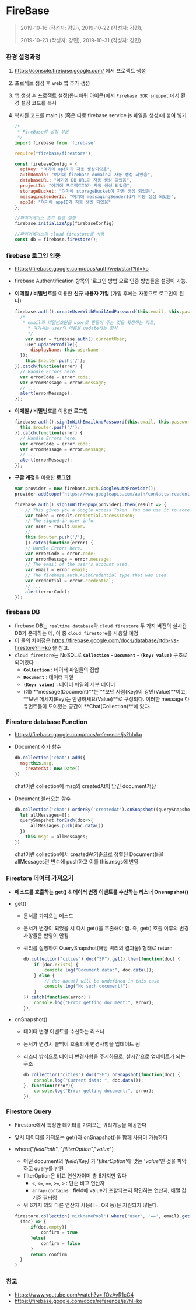 # FireBase

> 2019-10-16 (작성자: 강민), 2019-10-22 (작성자: 강민), 
>
> 2019-10-23 (작성자: 강민), 2019-10-31 (작성자: 강민)

### 환경 설정과정

1. https://console.firebase.google.com/ 에서 프로젝트 생성

2. 프로젝트 생성 후 web 앱 추가 생성

3. 앱 생성 후 프로젝트 설정(톱니바퀴 아이콘)에서 `Firebase SDK snippet` 에서 환경 설정 코드를 복사

4. 복사된 코드를 main.js (혹은 따로 firebase service js 파일을 생성)에 붙여 넣기

   ```javascript
   /*
    * FireBase의 설정 부분
    */
   import firebase from 'firebase'
   
   require("firebase/firestore");
   
   const firebaseConfig = {
     apiKey: "여기에 api키가 자동 생성되있음",
     authDomain: "여기에 firebase domain이 자동 생성 되있음",
     databaseURL: "여기에 DB URL이 자동 생성 되있음",
     projectId: "여기에 프로젝트ID가 자동 생성 되있음",
     storageBucket: "여기에 storageBucket이 자동 생성 되있음",
     messagingSenderId: "여기에 messagingSenderId가 자동 생성 되있음",
     appId: "여기에 appID가 자동 생성 되있음"
   };
   
   //파이어베이스 초기 환경 설정
   firebase.initializeApp(firebaseConfig)
   
   //파이어베이스의 cloud firestore를 사용
   const db = firebase.firestore();
   
   ```




### firebase 로그인 인증

- https://firebase.google.com/docs/auth/web/start?hl=ko 

- firebase Authentification 항목의 '로그인 방법'으로 인증 방법들을 설정이 가능.

- **이메일 / 비밀번호**를 이용한 **신규 사용자 가입** (가입 후에는 자동으로 로그인이 된다)

  ```javascript
  firebase.auth().createUserWithEmailAndPassword(this.email, this.password).then(()=>{
  	/*
  	 * email과 비밀번호만을 user로 만들어 주는 것을 확장하는 파트,
       * 여기서는 user의 이름을 update하는 형식
       */
      var user = firebase.auth().currentUser;
      user.updateProfile({
  		displayName: this.userName
  	});
      this.$router.push('/');
  }).catch(function(error) {
  	// Handle Errors here.
  	var errorCode = error.code;
  	var errorMessage = error.message;
  	// ...
  	alert(errorMessage);
  });
  ```

- **이메일 / 비밀번호**를 이용한 **로그인**

  ```javascript
  firebase.auth().signInWithEmailAndPassword(this.email, this.password).then(()=>{
  	this.$router.push('/');
  }).catch(function(error) {
  	// Handle Errors here.
  	var errorCode = error.code;
  	var errorMessage = error.message;
  	// ...
  	alert(errorMessage);
  });
  ```

- **구글 계정**을 이용한 **로그인**

  ```javascript
  var provider = new firebase.auth.GoogleAuthProvider();
  provider.addScope('https://www.googleapis.com/auth/contacts.readonly');
  
  firebase.auth().signInWithPopup(provider).then(result => {
      // This gives you a Google Access Token. You can use it to access the Google API.
      var token = result.credential.accessToken;
      // The signed-in user info.
      var user = result.user;
      //        
      this.$router.push('/');
      }).catch(function(error) {
      // Handle Errors here.
      var errorCode = error.code;
      var errorMessage = error.message;
      // The email of the user's account used.
      var email = error.email;
      // The firebase.auth.AuthCredential type that was used.
      var credential = error.credential;
      // ...
      alert(errorCode);
  });
  ```



### firebase DB

- firebase DB는 `realtime database`와 `cloud firestore` 두 가지 버전의 실시간 DB가 존재하는 데, 이 중  `cloud firestore`를 사용할 예정
- 이 둘의 차이점은  https://firebase.google.com/docs/database/rtdb-vs-firestore?hl=ko 을 참고.
- `cloud firestore`는 NoSQL로 **`Collection`** - **`Document`** - **`(key: value)`** 구조로 되어있다
  - **`Collection`** : 데이터 파일들의 집합 
  - **`Document`** : 데이터 파일
  - **`(Key: value)`** :  데이터 파일의 세부 데이터
  - (예) **message(Document)**는 **보낸 사람(Key)이 강민(Value)**이고, **보낸 메세지(Key)는 안녕하세요(Value)**로 구성되다. 이러한 message 다큐먼트들이 모여있는 공간이 **Chat(Collection)**에 있다.



### Firestore database Function

- https://firebase.google.com/docs/reference/js?hl=ko 

- Document 추가 함수

  ```javascript
  db.collection('chat').add({
  	msg:this.msg,
      createdAt: new Date()
  })
  ```

  chat이란 collection에 msg와 createdAt이 담긴 document저장

- Document 불러오는 함수

  ```javascript
  db.collection('chat').orderBy('createdAt').onSnapshot((querySnapshot)=>{
  	let allMessages=[];
  	querySnapshot.forEach(doc=>{
  		allMessages.push(doc.data())
  	})
      this.msgs = allMessages;
  })
  ```

  chat이란 collection에서 createdAt기준으로 정렬된 Document들을 allMessages란 변수에 push하고 이를 this.msgs에 반영



### Firestore 데이터 가져오기

- **메소드를 호출하는 get()** & **데이터 변경 이벤트를 수신하는 리스너 Onsnapshot()**

- get()

  - 문서를 가져오는 메소드

  - 문서가 변경이 되었을 시 다시 get()을 호출해야 함. 즉, get() 호출 이후의 변경 사항들은 반영이 안됨.

  - 쿼리를 실행하여 QuerySnapshot(해당 쿼리의 결과물) 형태로 return

    ```javascript
    db.collection("cities").doc("SF").get().then(function(doc) {
        if (doc.exists) {
            console.log("Document data:", doc.data());
        } else {
            // doc.data() will be undefined in this case
            console.log("No such document!");
        }
    }).catch(function(error) {
        console.log("Error getting document:", error);
    });
    ```

- onSnapshot()

  - 데이터 변경 이벤트를 수신하는 리스너

  - 문서가 변경시 콜백이 호출되어 변경사항을 업데이트 됨

  - 리스너 방식으로 데이터 변경사항을 주시하므로, 실시간으로 업데이트가 되는 구조 

    ```javascript
    db.collection("cities").doc("SF").onSnapshot(function(doc) {
    	console.log("Current data: ", doc.data());
    }, function(error){
        console.log("Error getting document:", error);
    });
    ```




### Firestore Query

- Firestore에서 특정한 데이터를 가져오는 쿼리기능을 제공한다

- 앞서 데이터를 가져오는 get()과 onSnapshot()을 함께 사용이 가능하다

- where("*fieldPath*", "*fillterOption*","*value*")

  - 어떤 document의 '*field(Key)*'가 '*filterOption*'에 맞는 '*value*'인 것을 파악하고 query를 반환
  - filterOption은 비교 연산자이며 총 6가지만 있다
    - `<`, `<=`, `==`, `>=`, `>` : 단순 비교 연산자
    - `array-contains` : field에 value가 포함되는지 확인하는 연산자, 배열 값 기준 필터링
  - 위 6가지 의외 다른 연산자 사용( !=, OR 등)은 지원되지 않는다.

  ```javascript
  firestore.collection('nicknamePool').where('user', '==', email).get().then(
  	(doc) => {
  		if(doc.empty){
  			confirm = true
  		}else{
  			confirm = false
  		}
  		return confirm
  	}
  )
  ```

  



### 참고

- https://www.youtube.com/watch?v=ifOzAyR1cG4 
- https://firebase.google.com/docs/reference/js?hl=ko 

